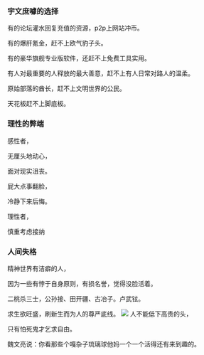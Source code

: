 ### 宇文庶噱的选择
有的论坛灌水回复充值的资源，p2p上网站冲币。

有的爆肝氪金，赶不上欧气豹子头。

有的豪华旗舰专业版软件，还赶不上免费工具实用。

有人对最重要的人释放的最大善意，赶不上有人日常对路人的温柔。

原始部落的酋长，赶不上文明世界的公民。

天花板赶不上脚底板。

### 理性的弊端
感性者，

无厘头地动心，

面对现实沮丧。

屁大点事翻脸，

冷静下来后悔。

理性者，

慎重考虑接纳

### 人间失格
精神世界有洁癖的人，

因为一些有悖于自身原则，有损名誉，觉得没脸活着。

二桃杀三士，公孙接、田开疆、古冶子。卢武铉。

求生欲旺盛，刷新生而为人的尊严底线。
![](http://5b0988e595225.cdn.sohucs.com/images/20181013/3be2bfd8e71d4cd6ba5bdba5d65d5b6c.gif)
人不能低下高贵的头，

只有怕死鬼才乞求自由。

魏文亮说：你看那些个嘎杂子琉璃球他妈一个一个活得还有来到趣的。
